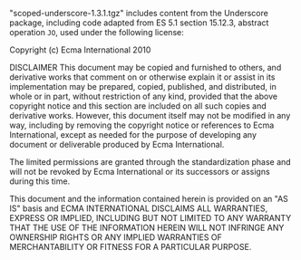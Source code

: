 "scoped-underscore-1.3.1.tgz" includes content from the Underscore package,
including code adapted from ES 5.1 section 15.12.3, abstract operation
`JO`, used under the following license:

Copyright (c) Ecma International 2010 

DISCLAIMER This document may be copied and furnished to others, and
derivative works that comment on or otherwise explain it or assist in its
implementation may be prepared, copied, published, and distributed, in
whole or in part, without restriction of any kind, provided that the above
copyright notice and this section are included on all such copies and
derivative works. However, this document itself may not be modified in any
way, including by removing the copyright notice or references to Ecma
International, except as needed for the purpose of developing any document
or deliverable produced by Ecma International.

The limited permissions are granted through the standardization phase and
will not be revoked by Ecma International or its successors or assigns
during this time.

This document and the information contained herein is provided on an "AS
IS" basis and ECMA INTERNATIONAL DISCLAIMS ALL WARRANTIES, EXPRESS OR
IMPLIED, INCLUDING BUT NOT LIMITED TO ANY WARRANTY THAT THE USE OF THE
INFORMATION HEREIN WILL NOT INFRINGE ANY OWNERSHIP RIGHTS OR ANY IMPLIED
WARRANTIES OF MERCHANTABILITY OR FITNESS FOR A PARTICULAR PURPOSE.
